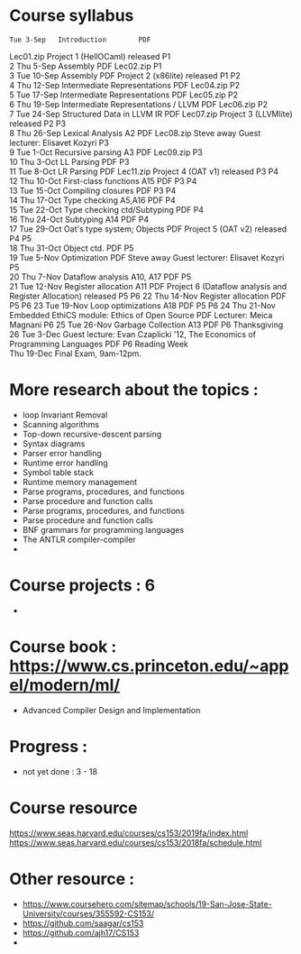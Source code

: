 # Course syllabus 
	Tue 3-Sep	Introduction		PDF
Lec01.zip	Project 1 (HellOCaml) released	P1					
2	Thu 5-Sep	Assembly		PDF
Lec02.zip		P1					
3	Tue 10-Sep	Assembly		PDF	Project 2 (x86lite) released	P1	P2				
4	Thu 12-Sep	Intermediate Representations		PDF
Lec04.zip			P2				
5	Tue 17-Sep	Intermediate Representations		PDF
Lec05.zip			P2				
6	Thu 19-Sep	Intermediate Representations / LLVM		PDF
Lec06.zip			P2				
7	Tue 24-Sep	Structured Data in LLVM IR		PDF
Lec07.zip	Project 3 (LLVMlite) released		P2	P3			
8	Thu 26-Sep	Lexical Analysis	A2	PDF
Lec08.zip
Steve away
Guest lecturer: Elisavet Kozyri				P3			
9	Tue 1-Oct	Recursive parsing	A3	PDF
Lec09.zip				P3			
10	Thu 3-Oct	LL Parsing	PDF				P3			
11	Tue 8-Oct	LR Parsing	PDF
Lec11.zip	Project 4 (OAT v1) released			P3	P4		
12	Thu 10-Oct	First-class functions	A15	PDF				P3	P4		
13	Tue 15-Oct	Compiling closures	PDF				P3	P4		
14	Thu 17-Oct	Type checking	A5,A16	PDF					P4		
15	Tue 22-Oct	Type checking ctd/Subtyping	PDF					P4		
16	Thu 24-Oct	Subtyping	A14	PDF					P4		
17	Tue 29-Oct	Oat's type system; Objects		PDF	Project 5 (OAT v2) released				P4	P5	
18	Thu 31-Oct	Object ctd.		PDF						P5	
19	Tue 5-Nov	Optimization		PDF
Steve away
Guest lecturer: Elisavet Kozyri						P5	
20	Thu 7-Nov	Dataflow analysis	A10, A17	PDF						P5	
21	Tue 12-Nov	Register allocation	A11	PDF	Project 6 (Dataflow analysis and Register Allocation) released					P5	P6
22	Thu 14-Nov	Register allocation	PDF						P5	P6
23	Tue 19-Nov	Loop optimizations	A18	PDF						P5	P6
24	Thu 21-Nov	Embedded EthiCS module: Ethics of Open Source		PDF
Lecturer: Meica Magnani							P6
25	Tue 26-Nov	Garbage Collection	A13	PDF							P6
Thanksgiving						
26	Tue 3-Dec	Guest lecture: Evan Czaplicki '12, The Economics of Programming Languages		PDF							P6
Reading Week						
Thu 19-Dec	Final Exam, 9am-12pm.			


# More research about the topics : 
+ loop Invariant Removal
+ Scanning algorithms
+ Top-down recursive-descent parsing
+ Syntax diagrams
+ Parser error handling 
+ Runtime error handling
+ Symbol table stack 
+ Runtime memory management
+ Parse programs, procedures, and functions
+ Parse procedure and function calls
+ Parse programs, procedures, and functions
+ Parse procedure and function calls
+ BNF grammars for programming languages
+ The ANTLR compiler-compiler
+ 






# Course projects : 6 
+ 




# Course book : https://www.cs.princeton.edu/~appel/modern/ml/
+ Advanced Compiler Design and Implementation

# Progress : 
+ not yet done : 3 - 18 


# Course resource
https://www.seas.harvard.edu/courses/cs153/2019fa/index.html
https://www.seas.harvard.edu/courses/cs153/2018fa/schedule.html

# Other resource : 
+ https://www.coursehero.com/sitemap/schools/19-San-Jose-State-University/courses/355592-CS153/
+ https://github.com/saagar/cs153
+ https://github.com/ajh17/CS153
+
